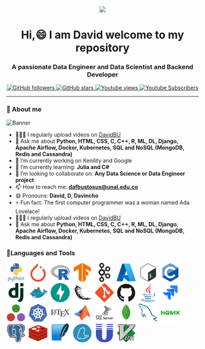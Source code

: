 <div id="header" align="center">
    <img src="https://media.giphy.com/media/5k5vZwRFZR5aZeniqb/giphy.gif" width="200" />
    <h1 align="center"> Hi,😄 I am David welcome to my repository</h1>
    <h3 align="center">A passionate Data Engineer and Data Scientist and Backend Developer</h3>
</div>

<div id="badgets" align="center">
    <a href="https://github.com/dfbustosus" target="_blank">
        <img alt="GitHub followers" src="https://img.shields.io/github/followers/dfbustosus?style=social">
    </a>
    <a href="https://github.com/dfbustosus" target="_blank">
        <img alt="GitHub stars" src="https://img.shields.io/github/stars/dfbustosus?logoColor=red&style=social">
    </a>
    <a href="https://www.youtube.com/channel/UC4b2wnFR8zzoy8ApjUXaU-g" target="_blank">
        <img alt="Youtube views" src="https://img.shields.io/youtube/channel/views/UC4b2wnFR8zzoy8ApjUXaU-g?style=social">
    </a>
    <a href="https://www.youtube.com/channel/UC4b2wnFR8zzoy8ApjUXaU-g" target="_blank">
        <img alt= "Youtube Subscribers" src="https://img.shields.io/youtube/channel/subscribers/UC4b2wnFR8zzoy8ApjUXaU-g?style=social">
    </a>
</div>

--- 
### 🔭 About me
![Banner](https://images-wixmp-ed30a86b8c4ca887773594c2.wixmp.com/f/de255bea-da88-4b78-a22c-c386bc378d37/dds1amc-e69e5161-e0f9-4306-8682-f8ccdfc5905c.png?token=eyJ0eXAiOiJKV1QiLCJhbGciOiJIUzI1NiJ9.eyJzdWIiOiJ1cm46YXBwOjdlMGQxODg5ODIyNjQzNzNhNWYwZDQxNWVhMGQyNmUwIiwiaXNzIjoidXJuOmFwcDo3ZTBkMTg4OTgyMjY0MzczYTVmMGQ0MTVlYTBkMjZlMCIsIm9iaiI6W1t7InBhdGgiOiJcL2ZcL2RlMjU1YmVhLWRhODgtNGI3OC1hMjJjLWMzODZiYzM3OGQzN1wvZGRzMWFtYy1lNjllNTE2MS1lMGY5LTQzMDYtODY4Mi1mOGNjZGZjNTkwNWMucG5nIn1dXSwiYXVkIjpbInVybjpzZXJ2aWNlOmZpbGUuZG93bmxvYWQiXX0.auOo2_WLsQYe8uoJLjbmbeDg9n0FnO1pC9tFoYcG5Fc)
- 👨🏻‍💻 I regularly upload videos on [DavidBU](https://www.youtube.com/channel/UC4b2wnFR8zzoy8ApjUXaU-g)
- 💬 Ask me about **Python, HTML, CSS, C, C++, R, ML, DL, Django, Apache Airflow, Docker, Kubernetes, SQL and NoSQL (MongoDB, Redis and Cassandra)**
- 🔭 I’m currently working on Kenility and Google
- 🌱 I’m currently learning: **Julia and C#**
- 👯 I’m looking to collaborate on: **Any Data Science or Data Engineer project**
- 📫 How to reach me: **dafbustosus@unal.edu.co**
- 😄 Pronouns: **David, D, Davincho**
- ⚡ Fun fact: The first computer programmer was a woman named Ada Lovelace!
- 👨🏻‍💻 I regularly upload videos on [DavidBU](https://www.youtube.com/channel/UC4b2wnFR8zzoy8ApjUXaU-g)
- 💬 Ask me about **Python, HTML, CSS, C, C++, R, ML, DL, Django, Apache Airflow, Docker, Kubernetes, SQL and NoSQL (MongoDB, Redis and Cassandra)**

<div align="left">
    <h3>🔨Languages and Tools</h3>
    <div>
        <img src="https://github.com/devicons/devicon/blob/master/icons/python/python-original-wordmark.svg" title="Python" alt="Python" 
        width="50" height="50"/>&nbsp;
        <img src="https://github.com/devicons/devicon/blob/master/icons/pytorch/pytorch-original.svg" title="Pytorch" alt="Pytorch" 
        width="50" height="50"/>&nbsp;
        <img src="https://github.com/devicons/devicon/blob/master/icons/r/r-original.svg" title="R" alt="R" 
        width="50" height="50"/>&nbsp;
        <img src="https://github.com/devicons/devicon/blob/master/icons/tensorflow/tensorflow-original.svg" title="Tensorflow" alt="Tensorflow" 
        width="50" height="50"/>&nbsp;
        <img src="https://github.com/devicons/devicon/blob/master/icons/apachekafka/apachekafka-original.svg" title="Kafka" alt="Kafka" 
        width="50" height="50"/>&nbsp;
        <img src="https://github.com/devicons/devicon/blob/master/icons/azure/azure-original.svg" title="Azure" alt="Azure" 
        width="50" height="50"/>&nbsp;
        <img src="https://github.com/devicons/devicon/blob/master/icons/bash/bash-original.svg" title="Bash" alt="Bash" 
        width="50" height="50"/>&nbsp;
        <img src="https://github.com/devicons/devicon/blob/master/icons/c/c-original.svg" title="C" alt="C" 
        width="50" height="50"/>&nbsp;
        <img src="https://github.com/devicons/devicon/blob/master/icons/django/django-plain.svg" title="Django" alt="Django" 
        width="50" height="50"/>&nbsp;
        <img src="https://github.com/devicons/devicon/blob/master/icons/docker/docker-original.svg" title="Docker" alt="Docker" 
        width="50" height="50"/>&nbsp;
        <img src="https://github.com/devicons/devicon/blob/master/icons/fastapi/fastapi-original.svg" title="FastAPI" alt="FastAPI" 
        width="50" height="50"/>&nbsp;
        <img src="https://github.com/devicons/devicon/blob/master/icons/flask/flask-original.svg" title="Flask" alt="Flask" 
        width="50" height="50"/>&nbsp;
        <img src="https://github.com/devicons/devicon/blob/master/icons/git/git-original.svg" title="Git" alt="Git" 
        width="50" height="50"/>&nbsp;
        <img src="https://github.com/devicons/devicon/blob/master/icons/github/github-original.svg" title="Github" alt="Github" 
        width="50" height="50"/>&nbsp;
        <img src="https://github.com/devicons/devicon/blob/master/icons/java/java-original.svg" title="Java" alt="Java" 
        width="50" height="50"/>&nbsp;
        <img src="https://github.com/devicons/devicon/blob/master/icons/jira/jira-original.svg" title="Jira" alt="Jira" 
        width="50" height="50"/>&nbsp;
        <img src="https://github.com/devicons/devicon/blob/master/icons/julia/julia-original.svg" title="Julia" alt="Julia" 
        width="50" height="50"/>&nbsp;
        <img src="https://github.com/devicons/devicon/blob/master/icons/kubernetes/kubernetes-plain.svg" title="Kubernetes" alt="Kubernetes" 
        width="50" height="50"/>&nbsp;
        <img src="https://github.com/devicons/devicon/blob/master/icons/latex/latex-original.svg" title="Latex" alt="Latex" 
        width="50" height="50"/>&nbsp;
        <img src="https://github.com/devicons/devicon/blob/master/icons/matlab/matlab-original.svg" title="Matlab" alt="Matlab" 
        width="50" height="50"/>&nbsp;
        <img src="https://github.com/devicons/devicon/blob/master/icons/microsoftsqlserver/microsoftsqlserver-plain-wordmark.svg" title="SQLServer" alt="SQLServer" 
        width="50" height="50"/>&nbsp;
        <img src="https://github.com/devicons/devicon/blob/master/icons/mongodb/mongodb-original.svg" title="MongoDB" alt="MongoDB" 
        width="50" height="50"/>&nbsp;
        <img src="https://github.com/devicons/devicon/blob/master/icons/mysql/mysql-original.svg" title="MySQL" alt="MySQL" 
        width="50" height="50"/>&nbsp;
        <img src="https://github.com/devicons/devicon/blob/master/icons/nginx/nginx-original.svg" title="NGINX" alt="NGINX" 
        width="50" height="50"/>&nbsp;
        <img src="https://github.com/devicons/devicon/blob/master/icons/postgresql/postgresql-original.svg" title="Postgre" alt="Postgre" 
        width="50" height="50"/>&nbsp;
        <img src="https://github.com/devicons/devicon/blob/master/icons/redis/redis-original.svg" title="Redis" alt="Redis" 
        width="50" height="50"/>&nbsp;
        <img src="https://github.com/devicons/devicon/blob/master/icons/sqlite/sqlite-original.svg" title="SQLLIte" alt="SQLIte" 
        width="50" height="50"/>&nbsp;
        <img src="https://github.com/devicons/devicon/blob/master/icons/yarn/yarn-original.svg" title="Yarn" alt="Yarn" 
        width="50" height="50"/>&nbsp;
        <img src="https://github.com/devicons/devicon/blob/master/icons/unix/unix-original.svg" title="Unix" alt="Unix" 
        width="50" height="50"/>&nbsp;
        <img src="https://github.com/devicons/devicon/blob/master/icons/vim/vim-original.svg" title="Vim" alt="Vim" 
        width="50" height="50"/>&nbsp;
    </div>
</div>
